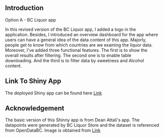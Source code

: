 
<!-- README.md is generated from README.Rmd. Please edit that file -->

## Introduction

<!-- badges: start -->
<!-- badges: end -->
Option A - BC Liquor app

In this revised version of the BC Liquor app, I added a logo in the application. Besides, I introduced an overview dashboard for the app where users can have a general idea of the data content of this app. Majorly, people get to know from which countries are we examing the liquor data. Moreover, I've added three functional features. The first is to show the overall results after filtering. The second one is to enable table downloading. And the third is to filter data by sweetness and Alcohol content.

## Link To Shiny App
The deployed Shiny app can be found here [Link](https://astridshinyapps.shinyapps.io/assignment-b3-astridLi0402/) 


## Acknowledgement

The basic version of this Shinny app is from Dean Attali's app. The datapoints were generated by  BC Liquor Store and the dataset is referenced from OpenDataBC. Image is obtained from [Link](https://www.dreamstime.com/sign-prohibited-alcohol-driving-machine-white-background-no-alcohol-icon-warning-symbol-sign-prohibited-alcohol-driving-machine-image119916240)


